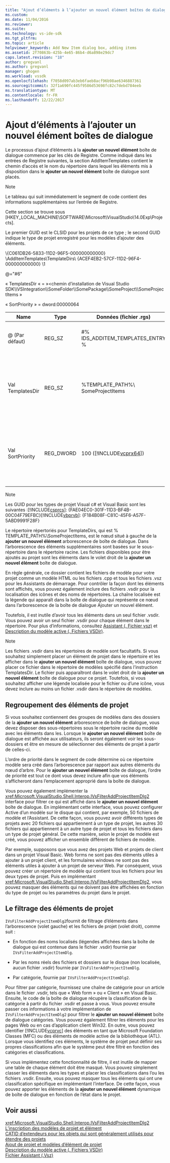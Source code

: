 ```yaml
---
title: "Ajout d’éléments à l’ajouter un nouvel élément boîtes de dialogue | Documents Microsoft"
ms.custom: 
ms.date: 11/04/2016
ms.reviewer: 
ms.suite: 
ms.technology: vs-ide-sdk
ms.tgt_pltfrm: 
ms.topic: article
helpviewer_keywords: Add New Item dialog box, adding items
ms.assetid: 2f70863b-425b-4e65-86b4-d6a898e29dc7
caps.latest.revision: "18"
author: gregvanl
ms.author: gregvanl
manager: ghogen
ms.workload: vssdk
ms.openlocfilehash: f7058d097ab3eb6faeb8acf96b98ae6346887361
ms.sourcegitcommit: 32f1a690fc445f9586d53698fc82c7debd784eeb
ms.translationtype: MT
ms.contentlocale: fr-FR
ms.lasthandoff: 12/22/2017
---
```

# <a name="adding-items-to-the-add-new-item-dialog-boxes"></a>Ajout d’éléments à l’ajouter un nouvel élément boîtes de dialogue
Le processus d’ajout d’éléments à la **ajouter un nouvel élément** boîte de dialogue commence par les clés de Registre. Comme indiqué dans les entrées de Registre suivantes, la section AddItemTemplates contient le chemin d’accès et le nom du répertoire dans lequel les éléments mis à disposition dans le **ajouter un nouvel élément** boîte de dialogue sont placés.  
  
> [!NOTE]
>  Le tableau qui suit immédiatement le segment de code contient des informations supplémentaires sur l’entrée de Registre.  
  
 Cette section se trouve sous [HKEY_LOCAL_MACHINE\SOFTWARE\Microsoft\VisualStudio\14.0Exp\Projects].  
  
 Le premier GUID est le CLSID pour les projets de ce type ; le second GUID indique le type de projet enregistré pour les modèles d’ajouter des éléments.  
  
 \\{C061DB26-5833-11D2-96F5-000000000000} \AddItemTemplates\TemplateDirs\ {ACEF4EB2-57CF-11D2-96F4-000000000000} \1  
  
 @="#6"  
  
 « TemplatesDir « = »\<chemin d’installation de Visual Studio SDK\\\VSIntegration\\\SomeFolder\\\SomePackage\\\SomeProject\\\SomeProjectItems »  
  
 « SortPriority » = dword:00000064  
  
|Name|Type|Données (fichier .rgs)|Description|  
|----------|----------|-----------------------------|-----------------|  
|@ (Par défaut)|REG_SZ|#% IDS_ADDITEM_TEMPLATES_ENTRY %|ID de ressource pour **ajouter un élément** modèles.|  
|Val TemplatesDir|REG_SZ|%TEMPLATE_PATH%\ SomeProjectItems|Chemin d’accès des éléments de projet affichés dans la boîte de dialogue pour le **ajouter un nouvel élément** Assistant.|  
|Val SortPriority|REG_DWORD|100 ([!INCLUDE[vcprx64](../../extensibility/internals/includes/vcprx64_md.md)])|Détermine l’ordre de tri dans le nœud d’arborescence de fichiers affichés dans le **ajouter un nouvel élément** boîte de dialogue.|  
  
> [!NOTE]
>  Les GUID pour les types de projet Visual c# et Visual Basic sont les suivantes :[!INCLUDE[csprcs](../../data-tools/includes/csprcs_md.md)]: {FAE04EC0-301F-11D3-BF4B-00C04F79EFBC}[!INCLUDE[vbprvb](../../code-quality/includes/vbprvb_md.md)]: {F184B08F-C81C-45F6-A57F-5ABD9991F28F}  
  
 Le répertoire répertoriés pour TemplateDirs, qui est % TEMPLATE_PATH%\SomeProjectItems, est le nœud situé à gauche de la **ajouter un nouvel élément** arborescence de boîte de dialogue. Dans l’arborescence des éléments supplémentaires sont basées sur le sous-répertoire dans le répertoire racine. Les fichiers disponibles pour être ajoutés au projet sont les éléments dans le volet droit de la **ajouter un nouvel élément** boîte de dialogue.  
  
 En règle générale, ce dossier contient les fichiers de modèle pour votre projet comme un modèle HTML ou les fichiers .cpp et tous les fichiers .vsz pour les Assistants de démarrage. Pour contrôler la façon dont les éléments sont affichés, vous pouvez également inclure des fichiers .vsdir pour la localisation des icônes et des noms de répertoires. La chaîne localisée est la légende qui apparaît dans la boîte de dialogue qui représente ce nœud dans l’arborescence de la boîte de dialogue Ajouter un nouvel élément.  
  
 Toutefois, il est inutile d’avoir tous les éléments dans un seul fichier .vsdir. Vous pouvez avoir un seul fichier .vsdir pour chaque élément dans le répertoire. Pour plus d’informations, consultez [Assistant (. Fichier vsz)](../../extensibility/internals/wizard-dot-vsz-file.md) et [Description du modèle active (. Fichiers VSDir)](../../extensibility/internals/template-directory-description-dot-vsdir-files.md).  
  
> [!NOTE]
>  Les fichiers .vsdir dans les répertoires de modèle sont facultatifs. Si vous souhaitez simplement placer un élément de projet dans le répertoire et les afficher dans le **ajouter un nouvel élément** boîte de dialogue, vous pouvez placer ce fichier dans le répertoire de modèles spécifié dans l’instruction TemplatesDir. Le fichier puis apparaîtront dans le volet droit de la **ajouter un nouvel élément** boîte de dialogue pour ce projet. Toutefois, si vous souhaitez afficher une légende localisée pour le fichier ou d’une icône, vous devez inclure au moins un fichier .vsdir dans le répertoire de modèles.  
  
## <a name="grouping-project-items"></a>Regroupement des éléments de projet  
 Si vous souhaitez contiennent des groupes de modèles dans des dossiers de la **ajouter un nouvel élément** arborescence de boîte de dialogue, vous devez disposer des sous-répertoires sous le répertoire racine du modèle avec les éléments dans les. Lorsque le **ajouter un nouvel élément** boîte de dialogue est affichée aux utilisateurs, ils seront également voir les sous-dossiers et être en mesure de sélectionner des éléments de projet à partir de celles-ci.  
  
 L’ordre de priorité dans le segment de code détermine où ce répertoire modèle sera créé dans l’arborescence par rapport aux autres éléments du nœud d’arbre. Pour le **ajouter un nouvel élément** boîte de dialogue, l’ordre de priorité est tout ce dont vous devez inclure afin que vos éléments s’afficheront dans l’emplacement approprié dans la boîte de dialogue.  
  
 Vous pouvez également implémenter la <xref:Microsoft.VisualStudio.Shell.Interop.IVsFilterAddProjectItemDlg2> interface pour filtrer ce qui est affiché dans le **ajouter un nouvel élément** boîte de dialogue. En implémentant cette interface, vous pouvez configurer Active d’un modèle sur le disque qui contient, par exemple, 50 fichiers de modèle et l’Assistant. De cette façon, vous pouvez avoir différents types de projets avec 20 fichiers qui appartiennent à un type de projet, les autres 30 fichiers qui appartiennent à un autre type de projet et tous les fichiers dans un type de projet général. De cette manière, selon le projet de modèle est créé, vous pouvez afficher un ensemble différent de fichiers de modèle.  
  
 Par exemple, supposons que vous avez des projets Web et projets de client dans un projet Visual Basic. Web forms ne sont pas des éléments utiles à ajouter à un projet client, et les formulaires windows ne sont pas des éléments utiles à ajouter à un projet de serveur Web. Par conséquent, vous pouvez créer un répertoire de modèle qui contient tous les fichiers pour les deux types de projet. Puis en implémentant <xref:Microsoft.VisualStudio.Shell.Interop.IVsFilterAddProjectItemDlg2>, vous pouvez masquer des éléments qui ne doivent pas être affichées en fonction du type de projet ou les paramètres du projet dans le projet.  
  
## <a name="filtering-project-items"></a>Le filtrage des éléments de projet  
 `IVsFilterAddProjectItemDlg2`fournit de filtrage d’éléments dans l’arborescence (volet gauche) et les fichiers de projet (volet droit), comme suit :  
  
-   En fonction des noms localisés (légendes affichées dans la boîte de dialogue qui est contenue dans le fichier .vsdir) fournie par `IVsFilterAddProjectItemDlg`.  
  
-   Par les noms réels des fichiers et dossiers sur le disque (non localisée, aucun fichier .vsdir) fournie par `IVsFilterAddProjectItemDlg`.  
  
-   Par catégorie, fournie par `IVsFilterAddProjectItemDlg2`.  
  
 Pour filtrer par catégorie, fournissez une chaîne de catégorie pour un article dans le fichier .vsdir, tels que « Web form » ou « Client » en Visual Basic. Ensuite, le code de la boîte de dialogue récupère la classification de la catégorie à partir du fichier .vsdir et passe à vous. Vous pouvez ensuite passer ces informations à votre implémentation de `IVsFilterAddProjectItemDlg2` pour filtrer le **ajouter un nouvel élément** boîte de dialogue catégories. Vous pouvez également filtrer les éléments pour les pages Web ou en cas d’application client Win32. En outre, vous pouvez identifier [!INCLUDE[vcprvc](../../code-quality/includes/vcprvc_md.md)] des éléments en tant que Microsoft Foundation Classes (MFC) ou des éléments de modèle active de la bibliothèque (ATL). Lorsque vous identifiez ces éléments, le système de projet peut définir ses propres classifications afin que le système peut être filtré en fonction des catégories et classifications.  
  
 Si vous implémentez cette fonctionnalité de filtre, il est inutile de mapper une table de chaque élément doit être masqué. Vous pouvez simplement classer les éléments dans les types et placer les classifications dans l’ou les fichiers .vsdir. Ensuite, vous pouvez masquer tous les éléments qui ont une classification spécifique en implémentant l’interface. De cette façon, vous pouvez apporter les éléments de la **ajouter un nouvel élément** dynamique de boîte de dialogue en fonction de l’état dans le projet.  
  
## <a name="see-also"></a>Voir aussi  
 <xref:Microsoft.VisualStudio.Shell.Interop.IVsFilterAddProjectItemDlg2>   
 [L’inscription des modèles de projet et élément](../../extensibility/internals/registering-project-and-item-templates.md)   
 [CATID d’extendeurs pour les objets qui sont généralement utilisés pour étendre des projets](../../extensibility/internals/catids-for-objects-that-are-typically-used-to-extend-projects.md)   
 [Ajout de projet et modèles d’élément de projet](../../extensibility/internals/adding-project-and-project-item-templates.md)   
 [Description du modèle active (. Fichiers VSDir)](../../extensibility/internals/template-directory-description-dot-vsdir-files.md)   
 [Fichier Assistant (.Vsz)](../../extensibility/internals/wizard-dot-vsz-file.md)